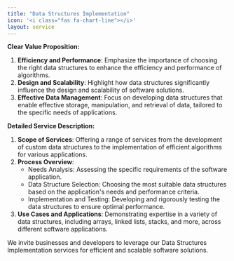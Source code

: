 ```yaml
---
title: "Data Structures Implementation"
icon: '<i class="fas fa-chart-line"></i>'
layout: service
---
```


**Clear Value Proposition:**
1. **Efficiency and Performance**: Emphasize the importance of choosing the right data structures to enhance the efficiency and performance of algorithms.
2. **Design and Scalability**: Highlight how data structures significantly influence the design and scalability of software solutions.
3. **Effective Data Management**: Focus on developing data structures that enable effective storage, manipulation, and retrieval of data, tailored to the specific needs of applications.

**Detailed Service Description:**
1. **Scope of Services**: Offering a range of services from the development of custom data structures to the implementation of efficient algorithms for various applications.
2. **Process Overview**:
   - Needs Analysis: Assessing the specific requirements of the software application.
   - Data Structure Selection: Choosing the most suitable data structures based on the application's needs and performance criteria.
   - Implementation and Testing: Developing and rigorously testing the data structures to ensure optimal performance.
3. **Use Cases and Applications**: Demonstrating expertise in a variety of data structures, including arrays, linked lists, stacks, and more, across different software applications.

We invite businesses and developers to leverage our Data Structures Implementation services for efficient and scalable software solutions.
